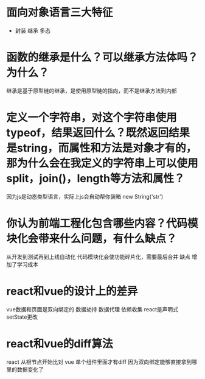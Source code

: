 # 面向对象语言三大特征
- 封装 继承 多态
# 函数的继承是什么？可以继承方法体吗？为什么？
继承是基于原型链的继承，是使用原型链的指向，而不是继承方法到内部
# 定义一个字符串，对这个字符串使用typeof，结果返回什么？既然返回结果是string，而属性和方法是对象才有的，那为什么会在我定义的字符串上可以使用split，join()，length等方法和属性？
因为js是动态类型语言，实际上js会自动帮你装箱 new String('str')
# 你认为前端工程化包含哪些内容？代码模块化会带来什么问题，有什么缺点？
从开发到测试再到上线自动化
代码模块化会使功能碎片化，需要最后合并
缺点 增加了学习成本
# react和vue的设计上的差异
vue数据和页面是双向绑定的 数据劫持 数据代理 依赖收集
react是声明式setState更改
# react和vue的diff算法
react 从根节点开始比对
vue 单个组件里面才有diff 因为双向绑定能够直接拿到哪里的数据变化了

